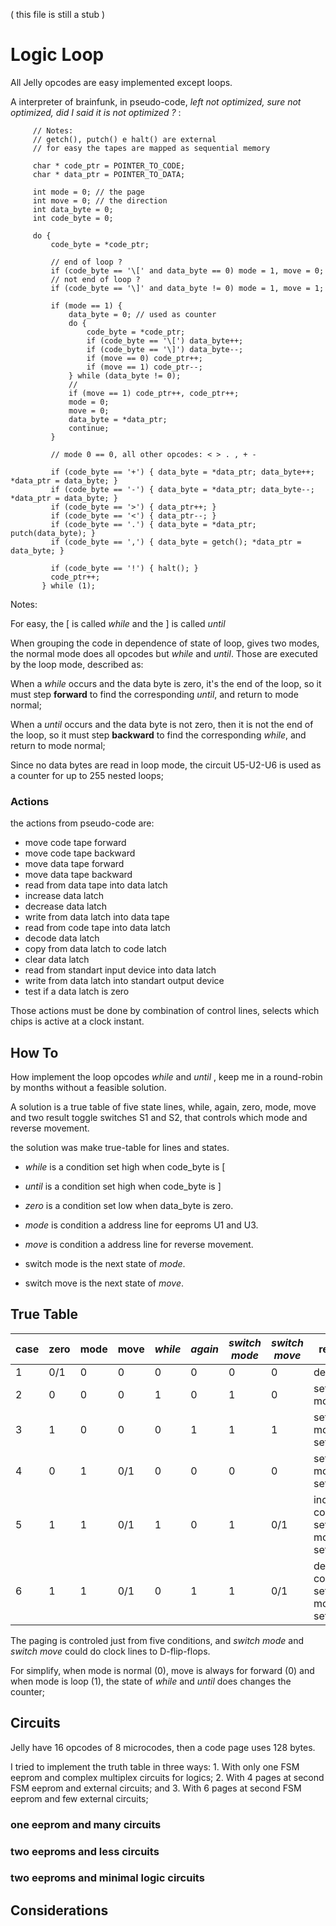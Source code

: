   
( this file is still a stub ) 

# Logic Loop

All Jelly opcodes are easy implemented except loops. 

A interpreter of brainfunk, in pseudo-code, _left not optimized, sure not optimized, did I said it is not optimized ?_ :

         // Notes:
         // getch(), putch() e halt() are external
         // for easy the tapes are mapped as sequential memory
         
         char * code_ptr = POINTER_TO_CODE;
         char * data_ptr = POINTER_TO_DATA;
         
         int mode = 0; // the page
         int move = 0; // the direction
         int data_byte = 0;
         int code_byte = 0;
         
         do {
             code_byte = *code_ptr;
             
             // end of loop ?
             if (code_byte == '\[' and data_byte == 0) mode = 1, move = 0;
             // not end of loop ?
             if (code_byte == '\]' and data_byte != 0) mode = 1, move = 1;
            
             if (mode == 1) { 
                 data_byte = 0; // used as counter
                 do {
                     code_byte = *code_ptr;
                     if (code_byte == '\[') data_byte++;
                     if (code_byte == '\]') data_byte--;
                     if (move == 0) code_ptr++;
                     if (move == 1) code_ptr--;
                 } while (data_byte != 0);
                 // 
                 if (move == 1) code_ptr++, code_ptr++;
                 mode = 0;
                 move = 0;
                 data_byte = *data_ptr;
                 continue;
             }
             
             // mode 0 == 0, all other opcodes: < > . , + -
             
             if (code_byte == '+') { data_byte = *data_ptr; data_byte++; *data_ptr = data_byte; }
             if (code_byte == '-') { data_byte = *data_ptr; data_byte--; *data_ptr = data_byte; }
             if (code_byte == '>') { data_ptr++; }
             if (code_byte == '<') { data_ptr--; }
             if (code_byte == '.') { data_byte = *data_ptr; putch(data_byte); }
             if (code_byte == ',') { data_byte = getch(); *data_ptr = data_byte; }

             if (code_byte == '!') { halt(); }
             code_ptr++;
           } while (1);

Notes:

For easy, the \[ is called _while_ and the \] is called _until_
                    
When grouping the code in dependence of state of loop, gives two modes, the normal mode does all opcodes but _while_ and _until_. Those are executed by the loop mode, described as: 

When a _while_ occurs and the data byte is zero, it's the end of the loop, so it must step **forward** to find the corresponding _until_, and return to mode normal;

When a _until_ occurs and the data byte is not zero, then it is not the end of the loop, so it must step **backward** to find the corresponding _while_, and return to mode normal;

Since no data bytes are read in loop mode, the circuit U5-U2-U6 is used as a counter for up to 255 nested loops;

### Actions 

the actions from pseudo-code are:

- move code tape forward
- move code tape backward
- move data tape forward
- move data tape backward
- read from data tape into data latch
- increase data latch
- decrease data latch
- write from data latch into data tape
- read from code tape into data latch
- decode data latch
- copy from data latch to code latch
- clear data latch
- read from standart input device into data latch
- write from data latch into standart output device
- test if a data latch is zero

Those actions must be done by combination of control lines, selects which chips is active at a clock instant.

## How To

How implement the loop opcodes _while_ and _until_ , keep me in a round-robin by months without a feasible solution.

A solution is a true table of five state lines, while, again, zero, mode, move and two result toggle switches S1 and S2, that controls which mode and reverse movement.

the solution was make true-table for lines and states.

- _while_ is a condition set high when code_byte is [

- _until_ is a condition set high when code_byte is ]

- _zero_ is a condition set low when data_byte is zero. 

- _mode_ is condition a address line for eeproms U1 and U3.

- _move_ is condition a address line for reverse movement.

- switch mode is the next state of _mode_.

- switch move is the next state of _move_.

## True Table

   | case | zero | mode | move | _while_ | _again_ | _switch mode_ | _switch move_ | results |
   | --- | --- | --- | --- | --- | --- | --- | --- | --- | 
   | 1 | 0/1 | 0 | 0 | 0 | 0 | 0 | 0 | default |
   | 2 | 0 | 0 | 0 | 1 | 0 | 1 | 0 | set mode,  |
   | 3 | 1 | 0 | 0 | 0 | 1 | 1 | 1 | set mode, set move |
   | 4 | 0 | 1 | 0/1 | 0 | 0 | 0 | 0 | set mode, set move | 
   | 5 | 1 | 1 | 0/1 | 1 | 0 | 1 | 0/1 | increase counter, set mode, set move |
   | 6 | 1 | 1 | 0/1 | 0 | 1 | 1 | 0/1 | decrease counter, set mode, set move |

The paging is controled just from five conditions, and _switch mode_ and _switch move_ could do clock lines to D-flip-flops.

For simplify, when mode is normal (0), move is always for forward (0) and when mode is loop (1), the state of _while_ and _until_ does changes the counter;

## Circuits

Jelly have 16 opcodes of 8 microcodes, then a code page uses 128 bytes.

I tried to implement the truth table in three ways: 1. With only one FSM eeprom and complex multiplex circuits for logics; 2. With 4 pages at second FSM eeprom and external circuits; and 3. With 6 pages at second FSM eeprom and few external circuits;

### one eeprom and many circuits

### two eeproms and less circuits

### two eeproms and minimal logic circuits

## Considerations 



